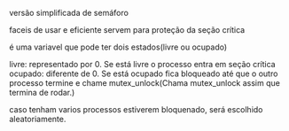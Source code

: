 versão simplificada de semáforo

faceis de usar e eficiente servem para proteção da seção crítica

é uma variavel que pode ter dois estados(livre ou ocupado)

livre: representado por 0. Se está livre o processo entra em seção crítica 
ocupado: diferente de 0. Se está ocupado fica bloqueado até que o outro processo termine e chame mutex_unlock(Chama mutex_unlock assim que termina de rodar.)

caso tenham varios processos estiverem bloquenado, será escolhido aleatoriamente.


